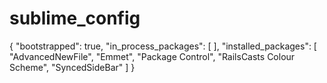 # sublime_config
{
	"bootstrapped": true,
	"in_process_packages":
	[
	],
	"installed_packages":
	[
		"AdvancedNewFile",
		"Emmet",
		"Package Control",
		"RailsCasts Colour Scheme",
		"SyncedSideBar"
	]
}
